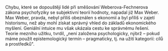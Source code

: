 <emphasis level="moderate">Chybu, které se dopouštějí lidé při směšování<break time="0.3s"/> Weberova-Fechnerova zákona psychofyziky<break time="0.3s"/> se subjektivní teorií hodnoty,<break time="0.3s"/> napadal již Max Weber.</emphasis><break time="0.5s"/> <prosody rate="95%">Max Weber, pravda, nebyl příliš obeználen s ekonomií<break time="0.3s"/> a byl příliš v zajetí historismu,<break time="0.3s"/> než aby mohl získat správný vhled<break time="0.3s"/> do základů ekonomického myšlení.</prosody><break time="0.5s"/> Geniální intuice mu však ukázala cestu ke správnému řešení.<break time="0.5s"/> <emphasis level="strong">Teorie mezního užitku, tvrdil,<break time="0.3s"/> „není založena psychologicky,<break time="0.3s"/> nýbrž – pokud máme použít epistemologický termín – pragmaticky,<break time="0.3s"/> tj. na užití kategorií: cílů a prostředků".</emphasis> 